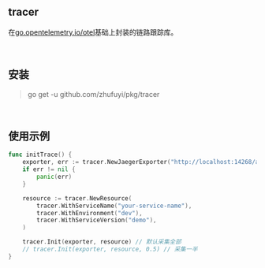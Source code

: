 ## tracer

在[go.opentelemetry.io/otel](go.opentelemetry.io/otel)基础上封装的链路跟踪库。

<br>

## 安装

> go get -u github.com/zhufuyi/pkg/tracer

<br>

## 使用示例

```go
func initTrace() {
	exporter, err := tracer.NewJaegerExporter("http://localhost:14268/api/traces")
	if err != nil {
		panic(err)
	}

	resource := tracer.NewResource(
		tracer.WithServiceName("your-service-name"),
		tracer.WithEnvironment("dev"),
		tracer.WithServiceVersion("demo"),
	)

	tracer.Init(exporter, resource) // 默认采集全部
	// tracer.Init(exporter, resource, 0.5) // 采集一半
}
```